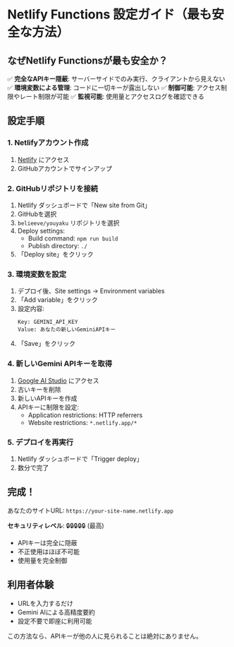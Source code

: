 # Netlify Functions 設定ガイド（最も安全な方法）

## なぜNetlify Functionsが最も安全か？

✅ **完全なAPIキー隠蔽**: サーバーサイドでのみ実行、クライアントから見えない
✅ **環境変数による管理**: コードに一切キーが露出しない
✅ **制御可能**: アクセス制限やレート制限が可能
✅ **監視可能**: 使用量とアクセスログを確認できる

## 設定手順

### 1. Netlifyアカウント作成
1. [Netlify](https://netlify.com) にアクセス
2. GitHubアカウントでサインアップ

### 2. GitHubリポジトリを接続
1. Netlify ダッシュボードで「New site from Git」
2. GitHubを選択
3. `belieeve/youyaku` リポジトリを選択
4. Deploy settings:
   - Build command: `npm run build`
   - Publish directory: `./`
5. 「Deploy site」をクリック

### 3. 環境変数を設定
1. デプロイ後、Site settings → Environment variables
2. 「Add variable」をクリック
3. 設定内容:
   ```
   Key: GEMINI_API_KEY
   Value: あなたの新しいGeminiAPIキー
   ```
4. 「Save」をクリック

### 4. 新しいGemini APIキーを取得
1. [Google AI Studio](https://makersuite.google.com/app/apikey) にアクセス
2. 古いキーを削除
3. 新しいAPIキーを作成
4. APIキーに制限を設定:
   - Application restrictions: HTTP referrers
   - Website restrictions: `*.netlify.app/*`

### 5. デプロイを再実行
1. Netlify ダッシュボードで「Trigger deploy」
2. 数分で完了

## 完成！

あなたのサイトURL: `https://your-site-name.netlify.app`

**セキュリティレベル**: 🔒🔒🔒🔒🔒 (最高)
- APIキーは完全に隠蔽
- 不正使用はほぼ不可能
- 使用量を完全制御

## 利用者体験
- URLを入力するだけ
- Gemini AIによる高精度要約
- 設定不要で即座に利用可能

この方法なら、APIキーが他の人に見られることは絶対にありません。